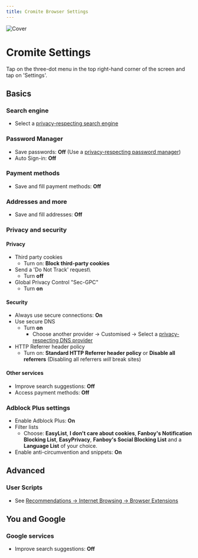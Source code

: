 ```yaml
---
title: Cromite Browser Settings
---
```


![Cover](/assets/covers/cromite.png)

# Cromite Settings

Tap on the three-dot menu in the top right-hand corner of the screen and tap on 'Settings'.

## Basics

### Search engine

* Select a [privacy-respecting search engine](/recommendations/internet-browsing/search-engines)

### Password Manager

* Save passwords: **Off** (Use a [privacy-respecting password manager](/recommendations/software/password-managers))
* Auto Sign-in: **Off**

### Payment methods

* Save and fill payment methods: **Off**

### Addresses and more

* Save and fill addresses: **Off**

### Privacy and security

#### Privacy

* Third party cookies
  * Turn on: **Block third-party cookies**
* Send a 'Do Not Track' request\
  * Turn **off**
* Global Privacy Control "Sec-GPC"
  * Turn **on**

#### Security

* Always use secure connections: **On**
* Use secure DNS
  * Turn **on**
    * Choose another provider -> Customised -> Select a [privacy-respecting DNS provider](/recommendations/providers/dns-resolvers)
* HTTP Referrer header policy
  * Turn on: **Standard HTTP Referrer header policy** or **Disable all referrers** (Disabling all referrers *will* break sites)

#### Other services

* Improve search suggestions: **Off**
* Access payment methods: **Off**

### Adblock Plus settings

* Enable Adblock Plus: **On**
* Filter lists
  * Choose: **EasyList**, **I don't care about cookies**, **Fanboy's Notification Blocking List**, **EasyPrivacy**, **Fanboy's Social Blocking List** and a **Language List** of your choice.
* Enable anti-circumvention and snippets: **On**

## Advanced

### User Scripts

* See [Recommendations -> Internet Browsing -> Browser Extensions](https://guide.yuuire.com/recommendations/internet-browsing/browser-extensions#userscript-managers)

## You and Google

### Google services

* Improve search suggestions: **Off**
